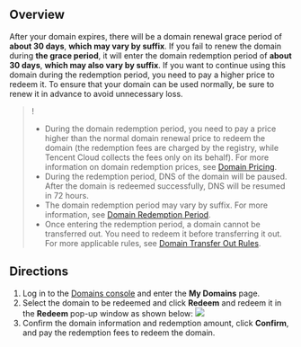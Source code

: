


## Overview

After your domain expires, there will be a domain renewal grace period of **about 30 days**, **which may vary by suffix**. If you fail to renew the domain during **the grace period**, it will enter the domain redemption period of **about 30 days**, **which may also vary by suffix**. If you want to continue using this domain during the redemption period, you need to pay a higher price to redeem it. To ensure that your domain can be used normally, be sure to renew it in advance to avoid unnecessary loss.

>!
> - During the domain redemption period, you need to pay a price higher than the normal domain renewal price to redeem the domain (the redemption fees are charged by the registry, while Tencent Cloud collects the fees only on its behalf). For more information on domain redemption prices, see [Domain Pricing](link).
> - During the redemption period, DNS of the domain will be paused. After the domain is redeemed successfully, DNS will be resumed in 72 hours.
> - The domain redemption period may vary by suffix. For more information, see [Domain Redemption Period](link).
> - Once entering the redemption period, a domain cannot be transferred out. You need to redeem it before transferring it out. For more applicable rules, see [Domain Transfer Out Rules](link).

## Directions

1. Log in to the [Domains console](link) and enter the **My Domains** page.
2. Select the domain to be redeemed and click **Redeem** and redeem it in the **Redeem** pop-up window as shown below:
 ![](https://qcloudimg.tencent-cloud.cn/raw/9daf0c16da8a5745f987cfe261c39366.png)
3. Confirm the domain information and redemption amount, click **Confirm**, and pay the redemption fees to redeem the domain.



